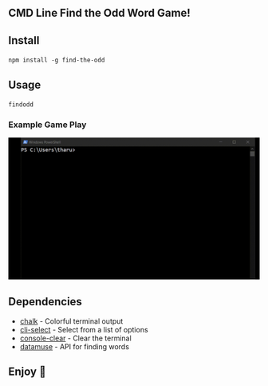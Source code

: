 ## CMD Line Find the Odd Word Game!

## Install
`npm install -g find-the-odd`

## Usage

`findodd`

### Example Game Play

![](output.gif)

## Dependencies
- [chalk](https://www.npmjs.com/package/chalk) - Colorful terminal output
- [cli-select](https://www.npmjs.com/package/cli-select) - Select from a list of options
- [console-clear](https://www.npmjs.com/package/console-clear) - Clear the terminal
- [datamuse](https://www.npmjs.com/package/datamuse) - API for finding words

## Enjoy 🎉